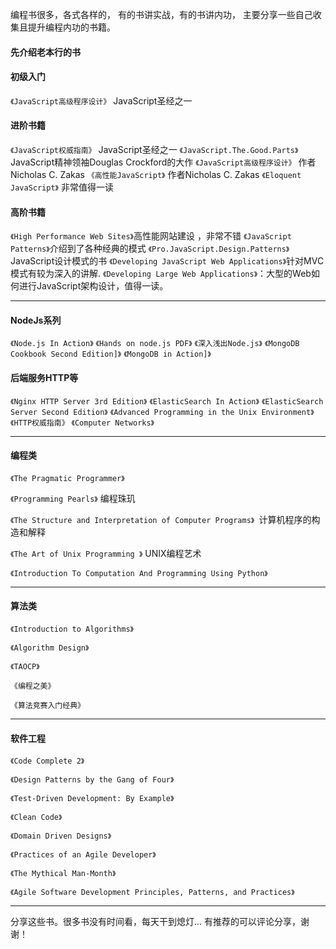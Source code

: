 编程书很多，各式各样的，
有的书讲实战，有的书讲内功，
主要分享一些自己收集且提升编程内功的书籍。

#### 先介绍老本行的书
#### 初级入门
`《JavaScript高级程序设计》` JavaScript圣经之一

#### 进阶书籍
`《JavaScript权威指南》`  JavaScript圣经之一
`《JavaScript.The.Good.Parts》` JavaScript精神领袖Douglas Crockford的大作
`《JavaScript高级程序设计》` 作者Nicholas C. Zakas
`《高性能JavaScript》` 作者Nicholas C. Zakas
`《Eloquent JavaScript》` 非常值得一读

#### 高阶书籍
`《High Performance Web Sites》`高性能网站建设 ，非常不错
`《JavaScript Patterns》`介绍到了各种经典的模式
`《Pro.JavaScript.Design.Patterns》`JavaScript设计模式的书
`《Developing JavaScript Web Applications》`针对MVC模式有较为深入的讲解.
`《Developing Large Web Applications》`：大型的Web如何进行JavaScript架构设计，值得一读。

---

#### NodeJs系列
`《Node.js In Action》`
`《Hands on node.js PDF》`
`《深入浅出Node.js》`
`《MongoDB Cookbook Second Edition]》`
`《MongoDB in Action]》`

#### 后端服务HTTP等
`《Nginx HTTP Server 3rd Edition》`
`《ElasticSearch In Action》`
`《ElasticSearch Server Second Edition》`
`《Advanced Programming in the Unix Environment》`
`《HTTP权威指南》`
`《Computer Networks》`

---

#### 编程类
`《The Pragmatic Programmer》` 

`《Programming Pearls》` 编程珠玑

`《The Structure and Interpretation of Computer Programs》 `计算机程序的构造和解释

`《The Art of Unix Programming 》` UNIX编程艺术

`《Introduction To Computation And Programming Using Python》`

---


#### 算法类
`《Introduction to Algorithms》`

`《Algorithm Design》`

`《TAOCP》`

`《编程之美》`

`《算法竞赛入门经典》`

---

#### 软件工程

`《Code Complete 2》`

`《Design Patterns by the Gang of Four》`

`《Test-Driven Development: By Example》`

`《Clean Code》`

`《Domain Driven Designs》`

`《Practices of an Agile Developer》`

`《The Mythical Man-Month》`

`《Agile Software Development Principles, Patterns, and Practices》`

---


分享这些书。很多书没有时间看，每天干到熄灯...
有推荐的可以评论分享，谢谢！
